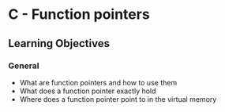 # C - Function pointers

## Learning Objectives

### General

*   What are function pointers and how to use them
*   What does a function pointer exactly hold
*   Where does a function pointer point to in the virtual memory
